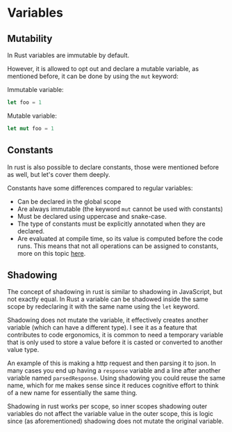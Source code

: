 # Variables

## Mutability
In Rust variables are immutable by default.

However, it is allowed to opt out and declare a mutable variable, as mentioned before, it can be done by using the `mut` keyword:

Immutable variable:
```rust
let foo = 1
```

Mutable variable:
```rust
let mut foo = 1
```

## Constants

In rust is also possible to declare constants, those were mentioned before as well, but let's cover them deeply.

Constants have some differences compared to regular variables:

- Can be declared in the global scope
- Are always immutable (the keyword `mut` cannot be used with constants)
- Must be declared using uppercase and snake-case.
- The type of constants must be explicitly annotated when they are declared.
- Are evaluated at compile time, so its value is computed before the code runs. This means that not all operations can be assigned to constants, more on this topic [here](https://doc.rust-lang.org/reference/const_eval.html).

## Shadowing

The concept of shadowing in rust is similar to shadowing in JavaScript, but not exactly equal. In Rust a variable can be shadowed inside the same scope by redeclaring it with the same name using the `let` keyword.

Shadowing does not mutate the variable, it effectively creates another variable (which can have a different type). I see it as a feature that contributes to code ergonomics, it is common to need a temporary variable that is only used to store a value before it is casted or converted to another value type.

An example of this is making a http request and then parsing it to json. In many cases you end up having a `response` variable and a line after another variable named `parsedResponse`. Using shadowing you could reuse the same name, which for me makes sense since it reduces cognitive effort to think of a new name for essentially the same thing.

Shadowing in rust works per scope, so inner scopes shadowing outer variables do not affect the variable value in the outer scope, this is logic since (as aforementioned) shadowing does not mutate the original variable. 
